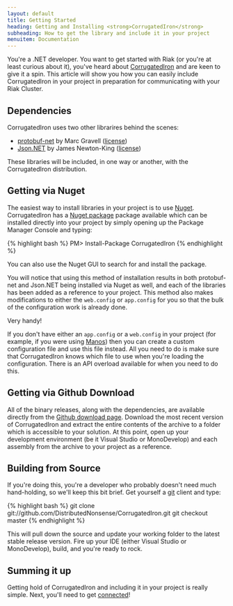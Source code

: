 ```yaml
---
layout: default
title: Getting Started
heading: Getting and Installing <strong>CorrugatedIron</strong>
subheading: How to get the library and include it in your project
menuitem: Documentation
---
```


You're a .NET developer. You want to get started with Riak (or you're at least curious about it), you've heard about [CorrugatedIron][ci] and are keen to give it a spin. This article will show you how you can easily include CorrugatedIron in your project in preparation for communicating with your Riak Cluster.

## Dependencies ##

CorrugatedIron uses two other librarires behind the scenes:

* [protobuf-net][] by Marc Gravell ([license](http://code.google.com/p/protobuf-net/source/browse/trunk/Licence.txt))
* [Json.NET][] by James Newton-King ([license](http://json.codeplex.com/license))

These libraries will be included, in one way or another, with the CorrugatedIron distribution.

## Getting via Nuget ##

The easiest way to install libraries in your project is to use [Nuget][]. CorrugatedIron has a [Nuget package][ci_nuget] package available which can be installed directly into your project by simply opening up the Package Manager Console and typing:

{% highlight bash %}
PM> Install-Package CorrugatedIron
{% endhighlight %}

You can also use the Nuget GUI to search for and install the package.

You will notice that using this method of installation results in both protobuf-net and Json.NET being installed via Nuget as well, and each of the libraries has been added as a reference to your project. This method also makes modifications to either the `web.config` or `app.config` for you so that the bulk of the configuration work is already done.

Very handy!

If you don't have either an `app.config` or a `web.config` in your project (for example, if you were using [Manos][]) then you can create a custom configuration file and use this file instead. All you need to do is make sure that CorrugatedIron knows which file to use when you're loading the configuration. There is an API overload available for when you need to do this.

## Getting via Github Download ##

All of the binary releases, along with the dependencies, are available directly from the [Github download page][ci_download]. Download the most recent version of CorrugatedIron and extract the entire contents of the archive to a folder which is accessible to your solution. At this point, open up your development environment (be it Visual Studio or MonoDevelop) and each assembly from the archive to your project as a reference.

## Building from Source ##

If you're doing this, you're a developer who probably doesn't need much hand-holding, so we'll keep this bit brief. Get yourself a [git][] client and type:

{% highlight bash %}
git clone git://github.com/DistributedNonsense/CorrugatedIron.git
git checkout master
{% endhighlight %}

This will pull down the source and update your working folder to the latest stable release version. Fire up your IDE (either Visual Studio or MonoDevelop), build, and you're ready to rock.

## Summing it up ##

Getting hold of CorrugatedIron and including it in your project is really simple. Next, you'll need to get [connected][ci_connecting]!


[Json.NET]: http://json.codeplex.com "Json.NET"
[Manos]: https://github.com/jacksonh/manos/ "Manos"
[Nuget]: http://nuget.org/ "Nuget"
[ci]: http://github.com/DistributedNonsense/CorrugatedIron "CorrugatedIron at Github"
[ci_connecting]: /documentation/Basics.Connecting.html
[ci_download]: http://github.com/DistributedNonsense/CorrugatedIron/downloads "CorrugatedIron downloads at Github"
[ci_nuget]: http://nuget.org/List/Packages/CorrugatedIron "CorrugatedIron Package at Nuget"
[git]: http://git-scm.org/ "Git"
[protobuf-net]: http://code.google.com/p/protobuf-net/ "protobuf-net"

